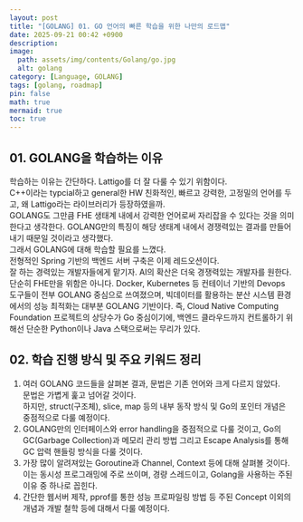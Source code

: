 ```yaml
---
layout: post
title: "[GOLANG] 01. GO 언어의 빠른 학습을 위한 나만의 로드맵"
date: 2025-09-21 00:42 +0900
description: 
image:
  path: assets/img/contents/Golang/go.jpg
  alt: golang
category: [Language, GOLANG]
tags: [golang, roadmap]
pin: false
math: true
mermaid: true
toc: true
---
```


## 01. GOLANG을 학습하는 이유  
학습하는 이유는 간단하다. Lattigo를 더 잘 다룰 수 있기 위함이다.  
C++이라는 typcial하고 general한 HW 친화적인, 빠르고 강력한, 고정밀의 언어를 두고, 왜 Lattigo라는 라이브러리가 등장하였을까.  
GOLANG도 그만큼 FHE 생태계 내에서 강력한 언어로써 자리잡을 수 있다는 것을 의미한다고 생각한다. GOLANG만의 특징이 해당 생태계 내에서 경쟁력있는 결과를 만들어내기 때문일 것이라고 생각했다.  
그래서 GOLANG에 대해 학습할 필요를 느꼈다.  
전형적인 Spring 기반의 백엔드 서버 구축은 이제 레드오션이다.  
잘 하는 경력있는 개발자들에게 맡기자. AI의 확산은 더욱 경쟁력있는 개발자를 원한다. 
단순히 FHE만을 위함은 아니다. Docker, Kubernetes 등 컨테이너 기반의 Devops 도구들이 전부 GOLANG 중심으로 쓰여졌으며, 빅데이터를 활용하는 분산 시스템 환경에서의 성능 최적화는 대부분 GOLANG 기반이다. 즉, Cloud Native Computing Foundation 프로젝트의 상당수가 Go 중심이기에, 백엔드 클라우드까지 컨트롤하기 위해선 단순한 Python이나 Java 스택으로써는 무리가 있다.  

## 02. 학습 진행 방식 및 주요 키워드 정리  
1. 여러 GOLANG 코드들을 살펴본 결과, 문법은 기존 언어와 크게 다르지 않았다.  
문법은 가볍게 훑고 넘어갈 것이다.  
하지만, struct(구조체), slice, map 등의 내부 동작 방식 및 Go의 포인터 개념은 중점적으로 다룰 예정이다.  
2. GOLANG만의 인터페이스와 error handling을 중점적으로 다룰 것이고, Go의 GC(Garbage Collection)과 메모리 관리 방법 그리고 Escape Analysis를 통해 GC 압력 핸들링 방식을 다룰 것이다.  
3. 가장 많이 알려져있는 Goroutine과 Channel, Context 등에 대해 살펴볼 것이다. 이는 동시성 프로그래밍에 주로 쓰이며, 경량 스레드이고, Golang을 사용하는 주된 이유 중 하나로 꼽힌다.  
4. 간단한 웹서버 제작, pprof를 통한 성능 프로파일링 방법 등 주된 Concept 이외의 개념과 개발 철학 등에 대해서 다룰 예정이다.  